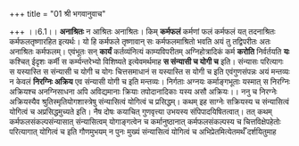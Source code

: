 +++
title = "01 श्री भगवानुवाच"

+++
।।6.1।। **अनाश्रितः** न आश्रितः अनाश्रितः। किम् **कर्मफलं** कर्मणां फलं
कर्मफलं यत् तदनाश्रितः कर्मफलतृष्णारहित इत्यर्थः। यो हि कर्मफले
तृष्णावान् सः कर्मफलमाश्रितो भवति अयं तु तद्विपरीतः अतः अनाश्रितः
कर्मफलम्। एवंभूतः सन् **कार्यं** कर्तव्यंनित्यं काम्यविपरीतम्
अग्निहोत्रादिकं कर्म **करोति** निर्वर्तयति **यः** कश्चित् ईदृशः कर्मी स
कर्म्यन्तरेभ्यो विशिष्यते इत्येवमर्थमाह **स संन्यासी च योगी च** इति।
संन्यासः परित्यागः स यस्यास्ति स संन्यासी च योगी च योगः चित्तसमाधानं स
यस्यास्ति स योगी च इति एवंगुणसंपन्नः अयं मन्तव्यः न केवलं **निरग्निः
अक्रिय** एव संन्यासी योगी च इति मन्तव्यः। निर्गताः अग्नयः कर्माङ्गभूताः
यस्मात् स निरग्निः अक्रियश्च अनग्निसाधना अपि अविद्यमानाः क्रियाः
तपोदानादिकाः यस्य असौ अक्रियः।। ननु च निरग्नेः अक्रियस्यैव
श्रुतिस्मृतियोगशास्त्रेषु संन्यासित्वं योगित्वं च प्रसिद्धम्। कथम् इह
साग्नेः सक्रियस्य च संन्यासित्वं योगित्वं च अप्रसिद्धमुच्यते इति। नैष
दोषः कयाचित् गुणवृत्त्या उभयस्य संपिपादयिषितत्वात्। तत् कथम्
कर्मफलसंकल्पसंन्यासात् संन्यासित्वम् योगाङ्गत्वेन च कर्मानुष्ठानात्
कर्मफलसंकल्पस्य च चित्तविक्षेपहेतोः परित्यागात् योगित्वं च इति गौणमुभयम्
न पुनः मुख्यं संन्यासित्वं योगित्वं च अभिप्रेतमित्येतमर्थँ दर्शयितुमाह
